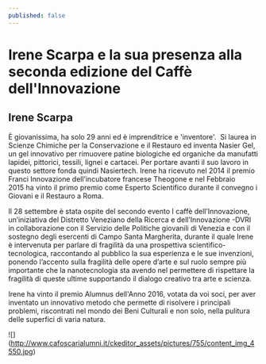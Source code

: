 ```yaml
---
published: false
---
```

# Irene Scarpa e la sua presenza alla seconda edizione del Caffè dell'Innovazione

## Irene Scarpa

È giovanissima, ha solo 29 anni ed è imprenditrice e 'inventore'. 
Si laurea in Scienze Chimiche per la Conservazione e il Restauro ed inventa Nasier Gel, un gel innovativo per rimuovere patine biologiche ed organiche da manufatti lapidei, pittorici, tessili, lignei e cartacei. Per portare avanti il suo lavoro in questo settore fonda quindi Nasiertech. Irene ha ricevuto nel 2014 il premio Franci Innovazione dell’incubatore francese Theogone e nel Febbraio 2015 ha vinto il primo premio come Esperto Scientifico durante il convegno i Giovani e il Restauro a Roma.

Il 28 settembre è stata ospite del secondo evento I caffè dell’Innovazione, un’iniziativa del Distretto Veneziano della Ricerca e dell’Innovazione -DVRI in collaborazione con il Servizio delle Politiche giovanili di Venezia e con il sostegno degli esercenti di Campo Santa Margherita, durante il quale Irene è intervenuta per parlare di fragilità da una prospettiva scientifico-tecnologica, raccontando al pubblico la sua esperienza e le sue invenzioni, ponendo l’accento sulla fragilità delle opere d’arte e sul ruolo sempre più importante che la nanotecnologia sta avendo nel permettere di rispettare la fragilità di queste ultime supportando il dialogo creativo tra arte e scienza.

Irene ha vinto il premio Alumnus dell'Anno 2016, votata da voi soci, per aver inventato un innovativo metodo che permette di risolvere i principali problemi, riscontrati nel mondo dei Beni Culturali e non solo, nella pulitura delle superfici di varia natura.

![]
(http://www.cafoscarialumni.it/ckeditor_assets/pictures/755/content_img_4550.jpg)

